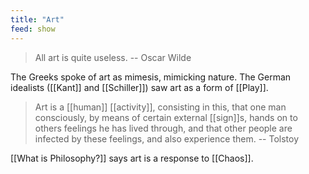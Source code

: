 ```yaml
---
title: "Art"
feed: show
---
```


> All art is quite useless. -- Oscar Wilde

The Greeks spoke of art as mimesis, mimicking nature. The German idealists ([[Kant]] and [[Schiller]]) saw art as a form of [[Play]]. 

> Art is a [[human]] [[activity]], consisting in this, that one man consciously, by means of certain external [[sign]]s, hands on to others feelings he has lived through, and that other people are infected by these feelings, and also experience them. -- Tolstoy

[[What is Philosophy?]] says art is a response to [[Chaos]].